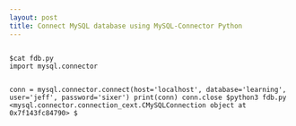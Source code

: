 ```yaml
---
layout: post
title: Connect MySQL database using MySQL-Connector Python  
---
```


<code>
$cat fdb.py
import mysql.connector


conn = mysql.connector.connect(host='localhost',
			database='learning',
			user='jeff',
			password='sixer')
print(conn)
conn.close
$python3  fdb.py
<mysql.connector.connection_cext.CMySQLConnection object at 0x7f143fc84790>
$
</code>